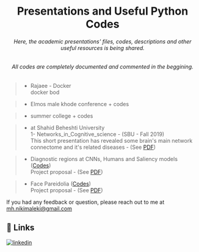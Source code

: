 <h1 align="center">Presentations and Useful Python Codes</h1>

<h6 align="center">Here, the academic presentations' files, codes, descriptions and other useful resources is being shared. </h6>
<h6 align="center">All codes are completely documented and commented in the beggining. </h6>

> - Rajaee - Docker\
> docker bod

> - Elmos
> male khode conference + codes

> - summer college + codes

> - at Shahid Beheshti University \
> 1- Networks_in_Cognitive_science - (SBU - Fall 2019)\
> This short presentation has revealed some brain's main network connectome and it's related diseases - (See [PDF](Presentations/Networks_in_Cognitive_science.pdf))

> - Diagnostic regions at CNNs, Humans and Saliency models ([Codes](https://github.com/imohammadhossein/ObjectSegmentCNN))\
> Project proposal - (See [PDF](Presentations/diagnostic_regions_proposal.pdf))

> - Face Pareidolia ([Codes](https://github.com/imohammadhossein/FacePareidolia))\
> Project proposal - (See [PDF](Presentations/FacePareidolia_proposal.pdf))

If you had any feedback or question, please reach out to me at mh.nikimaleki@gmail.com
## 🔗 Links
[![linkedin](https://img.shields.io/badge/linkedin-0A66C2?style=for-the-badge&logo=linkedin&logoColor=white)](https://www.linkedin.com/in/mhnikimaleki/)
